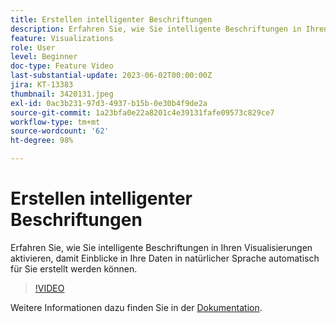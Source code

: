 ```yaml
---
title: Erstellen intelligenter Beschriftungen
description: Erfahren Sie, wie Sie intelligente Beschriftungen in Ihren Visualisierungen aktivieren, damit Einblicke in Ihre Daten in natürlicher Sprache automatisch für Sie erstellt werden können.
feature: Visualizations
role: User
level: Beginner
doc-type: Feature Video
last-substantial-update: 2023-06-02T00:00:00Z
jira: KT-13383
thumbnail: 3420131.jpeg
exl-id: 0ac3b231-97d3-4937-b15b-0e30b4f9de2a
source-git-commit: 1a23bfa0e22a8201c4e39131fafe09573c829ce7
workflow-type: tm+mt
source-wordcount: '62'
ht-degree: 98%

---
```


# Erstellen intelligenter Beschriftungen

Erfahren Sie, wie Sie intelligente Beschriftungen in Ihren Visualisierungen aktivieren, damit Einblicke in Ihre Daten in natürlicher Sprache automatisch für Sie erstellt werden können.

>[!VIDEO](https://video.tv.adobe.com/v/3420131/?learn=on)

Weitere Informationen dazu finden Sie in der [Dokumentation](https://experienceleague.adobe.com/docs/analytics-platform/using/cja-workspace/visualizations/intelligent-captions.html?lang=de).
